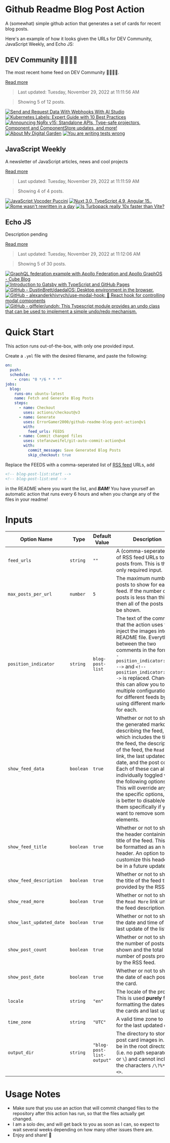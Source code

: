 # Github Readme Blog Post Action

A (somewhat) simple github action that generates a set of cards for recent blog posts.

Here's an example of how it looks given the URLs for DEV Community, JavaScript Weekly, and Echo JS:

<!-- post-list:start -->
## DEV Community 👩‍💻👨‍💻

The most recent home feed on DEV Community 👩‍💻👨‍💻.

[Read more](https://dev.to)
> Last updated: Tuesday, November 29, 2022 at 11:11:56 AM

> Showing 5 of 12 posts.

[![Send and Request Data With Webhooks With AI Studio](https://raw.githubusercontent.com/ErrorGamer2000/github-readme-blog-post-action/main/generated_files/DEV_Community_👩‍💻👨‍💻/Send_and_Request_Data_With_Webhooks_With_AI_Studio.svg)](https://dev.to/mbcrump/send-and-request-data-with-webhooks-with-ai-studio-156a)
[![Kubernetes Labels: Expert Guide with 10 Best Practices](https://raw.githubusercontent.com/ErrorGamer2000/github-readme-blog-post-action/main/generated_files/DEV_Community_👩‍💻👨‍💻/Kubernetes_Labels__Expert_Guide_with_10_Best_Practices.svg)](https://dev.to/castai/kubernetes-labels-expert-guide-with-10-best-practices-3l03)
[![Announcing NgRx v15: Standalone APIs, Type-safe projectors, Component and ComponentStore updates, and more!](https://raw.githubusercontent.com/ErrorGamer2000/github-readme-blog-post-action/main/generated_files/DEV_Community_👩‍💻👨‍💻/Announcing_NgRx_v15__Standalone_APIs__Type-safe_projectors__Component_and_ComponentStore_updates__and_more!.svg)](https://dev.to/ngrx/announcing-ngrx-v15-standalone-apis-type-safe-projectors-component-and-componentstore-updates-and-more-l7)
[![About My Digital Garden](https://raw.githubusercontent.com/ErrorGamer2000/github-readme-blog-post-action/main/generated_files/DEV_Community_👩‍💻👨‍💻/About_My_Digital_Garden.svg)](https://dev.to/abbeyperini/about-my-digital-garden-2o4h)
[![You are writing tests wrong](https://raw.githubusercontent.com/ErrorGamer2000/github-readme-blog-post-action/main/generated_files/DEV_Community_👩‍💻👨‍💻/You_are_writing_tests_wrong.svg)](https://dev.to/documatic/you-are-writing-tests-wrong-hln)


## JavaScript Weekly

A newsletter of JavaScript articles, news and cool projects

[Read more](https://javascriptweekly.com/)
> Last updated: Tuesday, November 29, 2022 at 11:11:59 AM

> Showing 4 of 4 posts.

[![JavaScript Vocoder Puccini](https://raw.githubusercontent.com/ErrorGamer2000/github-readme-blog-post-action/main/generated_files/JavaScript_Weekly/JavaScript_Vocoder_Puccini.svg)](https://javascriptweekly.com/issues/616)
[![Nuxt 3.0, TypeScript 4.9, Angular 15..](https://raw.githubusercontent.com/ErrorGamer2000/github-readme-blog-post-action/main/generated_files/JavaScript_Weekly/Nuxt_3.0__TypeScript_4.9__Angular_15...svg)](https://javascriptweekly.com/issues/615)
[![Rome wasn't rewritten in a day](https://raw.githubusercontent.com/ErrorGamer2000/github-readme-blog-post-action/main/generated_files/JavaScript_Weekly/Rome_wasn't_rewritten_in_a_day.svg)](https://javascriptweekly.com/issues/614)
[![Is Turbopack really 10x faster than Vite?](https://raw.githubusercontent.com/ErrorGamer2000/github-readme-blog-post-action/main/generated_files/JavaScript_Weekly/Is_Turbopack_really_10x_faster_than_Vite_.svg)](https://javascriptweekly.com/issues/613)


## Echo JS

Description pending

[Read more](
http://www.echojs.com
)
> Last updated: Tuesday, November 29, 2022 at 11:12:06 AM

> Showing 5 of 30 posts.

[![GraphQL federation example with Apollo Federation and Apollo GraphOS - Cube Blog](https://raw.githubusercontent.com/ErrorGamer2000/github-readme-blog-post-action/main/generated_files/_Echo_JS_/GraphQL_federation_example_with_Apollo_Federation_and_Apollo_GraphOS_-_Cube_Blog.svg)](https://cube.dev/blog/graphql-federation-example-with-apollo-federation-and-apollo-graphos)
[![Introduction to Gatsby with TypeScript and GitHub Pages](https://raw.githubusercontent.com/ErrorGamer2000/github-readme-blog-post-action/main/generated_files/_Echo_JS_/Introduction_to_Gatsby_with_TypeScript_and_GitHub_Pages.svg)](https://wanago.io/2022/11/28/gatsby-typescript-github-pages/)
[![GitHub - DustinBrett/daedalOS: Desktop environment in the browser.](https://raw.githubusercontent.com/ErrorGamer2000/github-readme-blog-post-action/main/generated_files/_Echo_JS_/GitHub_-_DustinBrett_daedalOS__Desktop_environment_in_the_browser..svg)](https://github.com/DustinBrett/daedalOS)
[![GitHub - alexanderkhivrych/use-modal-hook: 🚀 React hook for controlling modal components](https://raw.githubusercontent.com/ErrorGamer2000/github-readme-blog-post-action/main/generated_files/_Echo_JS_/GitHub_-_alexanderkhivrych_use-modal-hook__🚀_React_hook_for_controlling_modal_components.svg)](https://github.com/alexanderkhivrych/use-modal-hook)
[![GitHub - giffeler/undoh: This Typescript module provides an undo class that can be used to implement a simple undo/redo mechanism.](https://raw.githubusercontent.com/ErrorGamer2000/github-readme-blog-post-action/main/generated_files/_Echo_JS_/GitHub_-_giffeler_undoh__This_Typescript_module_provides_an_undo_class_that_can_be_used_to_implement_a_simple_undo_redo_mechanism..svg)](https://github.com/giffeler/undoh)


<!-- post-list:end -->

# Quick Start

This action runs out-of-the-box, with only one provided input.

Create a `.yml` file with the desired filename, and paste the following:

```yml
on:
  push:
  schedule:
    - cron: "0 */6 * * *"
jobs:
  blog:
    runs-on: ubuntu-latest
    name: Fetch and Generate Blog Posts
    steps:
      - name: Checkout
        uses: actions/checkout@v3
      - name: Generate
        uses: ErrorGamer2000/github-readme-blog-post-action@v1
        with:
          feed_urls: FEEDS
      - name: Commit changed files
        uses: stefanzweifel/git-auto-commit-action@v4
        with:
          commit_message: Save Generated Blog Posts
          skip_checkout: true
```

Replace the FEEDS with a comma-seperated list of [RSS feed](https://rss.com/blog/how-do-rss-feeds-work/) URLs, add

```md
<!-- blog-post-list:start -->
<!-- blog-post-list:end -->
```

in the README where you want the list, and **_BAM!_** You have yourself an automatic action that runs every 6 hours and when you change any of the files in your readme!

# Inputs

<table>
  <thead>
    <tr>
      <th>Option Name</th>
      <th>Type</th>
      <th>Default Value</th>
      <th>Description</th>
    </tr>
  </thead>
  <tbody>
    <tr>
      <td><code>feed_urls</code></td>
      <td><code>string</code></td>
      <td><code>""</code></td>
      <td>A (comma-seperated) list of RSS feed URLs to load posts from. This is the only required input.</td>
    </tr>
    <tr>
      <td><code>max_posts_per_url</code></td>
      <td><code>number</code></td>
      <td><code>5</code></td>
      <td>The maximum number of posts to show for each feed. If the number of posts is less than this, then all of the posts will be shown.</td>
    </tr>
    <tr>
      <td><code>position_indicator</code></td>
      <td><code>string</code></td>
      <td><code>blog-post-list</code></td>
      <td>The text of the comments that the action uses to inject the images into the README file. Everything between the two comments in the form <code>&lt;!-- position_indicator:start --&gt;</code> and <code>&lt;!-- position_indicator:end --&gt;</code> is replaced. Changing this can allow you to use multiple configurations for different feeds by using different markers for each.</td>
    </tr>
    <tr>
      <td><code>show_feed_data</code></td>
      <td><code>boolean</code></td>
      <td><code>true</code></td>
      <td>Whether or not to show the generated markdown describing the feed, which includes the title of the feed, the description of the feed, the <code>Read More</code> link, the last updated date, and the post count. Each of these can also be individually toggled with the following options. This will override any of the specific options, so it is better to disable/enable them specifically if you want to remove some elements.</td>
    </tr>
    <tr>
      <td><code>show_feed_title</code></td>
      <td><code>boolean</code></td>
      <td><code>true</code></td>
      <td>Whether or not to show the header containing the title of the feed. This will be formatted as an <code>h2</code> header. An option to customize this header will be in a future update.</td>
    </tr>
    <tr>
      <td><code>show_feed_description</code></td>
      <td><code>boolean</code></td>
      <td><code>true</code></td>
      <td>Whether or not to show the title of the feed that is provided by the RSS feed.</td>
    </tr>
    <tr>
      <td><code>show_read_more</code></td>
      <td><code>boolean</code></td>
      <td><code>true</code></td>
      <td>Whether or not to show the <code>Read More</code> link under the feed description.</td>
    </tr>
    <tr>
      <td><code>show_last_updated_date</code></td>
      <td><code>boolean</code></td>
      <td><code>true</code></td>
      <td>Whether or not to show the date and time of the last update of the list.</td>
    </tr>
    <tr>
      <td><code>show_post_count</code></td>
      <td><code>boolean</code></td>
      <td><code>true</code></td>
      <td>Whether or not to show the number of posts shown and the total number of posts provided by the RSS feed.</td>
    </tr>
    <tr>
      <td><code>show_post_date</code></td>
      <td><code>boolean</code></td>
      <td><code>true</code></td>
      <td>Whether or not to show the date of each post on the card.</td>
    </tr>
    <tr>
      <td><code>locale</code></td>
      <td><code>string</code></td>
      <td><code>"en"</code></td>
      <td>The locale of the project. This is used <strong>purely</strong> for formatting the dates of the cards and last update.</td>
    </tr>
    <tr>
      <td><code>time_zone</code></td>
      <td><code>string</code></td>
      <td><code>"UTC"</code></td>
      <td>A valid time zone to use for the last updated date.</td>
    </tr>
    <tr>
      <td><code>output_dir</code></td>
      <td><code>string</code></td>
      <td><code>"blog-post-list-output"</code></td>
      <td>The directory to store the post card images in. Must be in the root directory (i.e. no path separators <code>/</code> or <code>\</code>) and cannot include the characters <code>/\?%*:|"&lt;&gt;</code>.</td>
    </tr>
<!--
    <tr>
      <td><code></code></td>
      <td><cde></cde></td>
      <td><code></code></td>
      <td></td>
    </tr>
-->
  </tbody>
</table>

# Usage Notes

- Make sure that you use an action that will commit changed files to the repository after this action has run, so that the files actually get changed.
- I am a solo dev, and will get back to you as soon as I can, so expect to wait several weeks depending on how many other issues there are.
- Enjoy and share! 🤗
